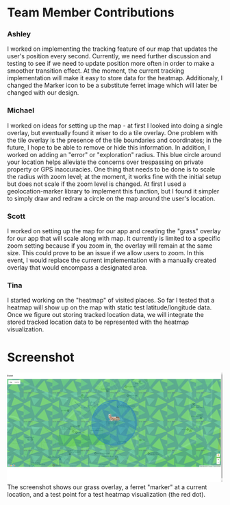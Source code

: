 # Team Member Contributions #

### Ashley ###
I worked on implementing the tracking feature of our map that updates the user's position every second. Currently, we need further discussion and testing to see if we need to update position more often in order to make a smoother transition effect. At the moment, the current tracking implementation will make it easy to store data for the heatmap. Additionaly, I changed the Marker icon to be a substitute ferret image which will later be changed with our design.


### Michael ###
I worked on ideas for setting up the map - at first I looked into doing a single overlay, but eventually found it wiser to do a tile overlay. One problem with the tile overlay is the presence of the tile boundaries and coordinates; in the future, I hope to be able to remove or hide this information. In addition, I worked on adding an "error" or "exploration" radius. This blue circle around your location helps alleviate the concerns over trespassing on private property or GPS inaccuracies. One thing that needs to be done is to scale the radius with zoom level; at the moment, it works fine with the initial setup but does not scale if the zoom level is changed. At first I used a geolocation-marker library to implement this function, but I found it simpler to simply draw and redraw a circle on the map around the user's location.


### Scott ###
I worked on setting up the map for our app and creating the "grass" overlay for our app that will scale along with map. It currently is limited to a specific zoom setting because if you zoom in, the overlay will remain at the same size. This could prove to be an issue if we allow users to zoom. In this event, I would replace the current implementation with a manually created overlay that would encompass a designated area.


### Tina ###
I started working on the "heatmap" of visited places. So far I tested that a heatmap will show up on the map with static test latitude/longitude data. Once we figure out storing tracked location data, we will integrate the stored tracked location data to be represented with the heatmap visualization.


# Screenshot #
![screenshot](/images/milestones/milestone5_new.PNG)
The screenshot shows our grass overlay, a ferret "marker" at a current location, and a test point for a test heatmap visualization (the red dot).


